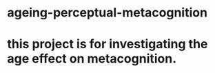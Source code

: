 # ageing-perceptual-metacognition
# this project is for investigating the age effect on metacognition.